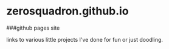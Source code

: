 # zerosquadron.github.io

###github pages site

links to various little projects I've done for fun or just doodling. 
